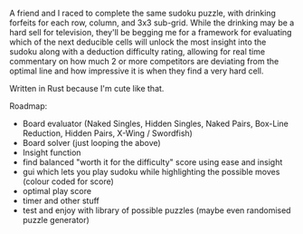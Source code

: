 A friend and I raced to complete the same sudoku puzzle, with drinking forfeits for each row, column, and 3x3 sub-grid. While the drinking may be a hard sell for television, they'll be begging me for a framework for evaluating which of the next deducible cells will unlock the most insight into the sudoku along with a deduction difficulty rating, allowing for real time commentary on how much 2 or more competitors are deviating from the optimal line and how impressive it is when they find a very hard cell. 

Written in Rust because I'm cute like that.

Roadmap: 
- Board evaluator (Naked Singles, Hidden Singles, Naked Pairs, Box-Line Reduction, Hidden Pairs, X-Wing / Swordfish)
- Board solver (just looping the above)
- Insight function 
- find balanced "worth it for the difficulty" score using ease and insight
- gui which lets you play sudoku while highlighting the possible moves (colour coded for score)
- optimal play score 
- timer and other stuff 
- test and enjoy with library of possible puzzles (maybe even randomised puzzle generator)